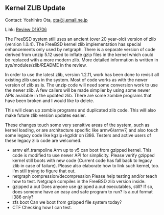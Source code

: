 ## Kernel ZLIB Update ##

Contact: Yoshihiro Ota, <ota@j.email.ne.jp>  

Link:	[Review D19706](https://reviews.freebsd.org/D19706)  

The FreeBSD system still uses an ancient (over 20 year-old) version
of zlib (version 1.0.4).  The FreeBSD kernel zlib implementation
has special enhancements only used by netgraph.  There is a separate
version of code derived from unzip 5.12 used to inflate gzip files
in the kernel which could be replaced with a more modern zlib.
More detailed information is written in sys/modules/zlib/README in
the review.

In order to use the latest zlib, version 1.2.11, work has been done
to revisit all existing zlib uses in the system.  Most of code works
as with the newer version of zlib as is.  The unzip code will need
some conversion work to use the newer zlib.  A few callers will be
made simplier by using some newer APIs available in the updated zlib.
There are some zombie programs that have been broken and I would
like to delete.

This will clean up zombie programs and duplicated zlib code.
This will also make future zlib version updates easier.

These changes touch some very sensitive areas of the system, such
as kernel loading, or are architecture specific like armv6/armv7,
and also touch some legacy code like kgzip+kgzldr on i386.  Testers
and active users of these legacy zlib code are welcomed.

  * armv elf_trampoline
    Arm up to v5 can boot from gzipped kernel.  This code is modified
    to use newer API for simplicity.  Please verify gzipped kernel
    still boots with new code (Current code has fall back to legacy
    zlib in case of failure).
      Please also elaborate how to link such kernel, too.  I'm still
    trying to figure that out.
  * netgraph compression/decompression
      Please help testing and/or teach how to test.  Netgraph compiles
    in the FreeBSD zlib version inside.
  * gzipped a.out
      Does anyone use gzipped a.out executables, still?  If so, does
    someone have an easy and safe program to run? 
      Is a.out format i386 only?
  * zfs boot
      Can we boot from gzipped file system today?
  * CTF
      Checking how I can test.
